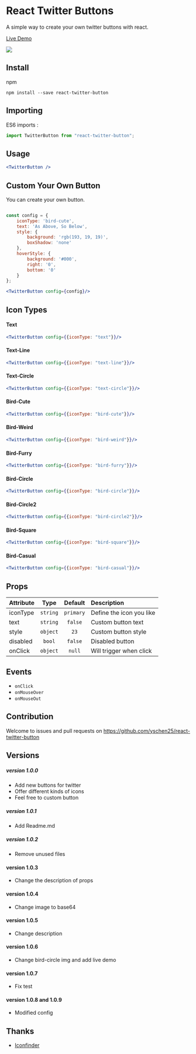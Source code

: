 # React Twitter Buttons

A simple way to create your own twitter buttons with react.

[Live Demo](https://codesandbox.io/s/quizzical-mountain-lr0r3?file=/src/App.js)

<img src="https://i.imgur.com/J9h8YRI.png" />



## Install

npm

```
npm install --save react-twitter-button
```


## Importing

ES6 imports :

```js
import TwitterButton from "react-twitter-button";
```


## Usage


```jsx
<TwitterButton />
```


## Custom Your Own Button

You can create your own button.

```jsx

const config = {
    iconType: 'bird-cute',
    text: 'As Above, So Below',
    style: {
        background: 'rgb(193, 19, 19)',
        boxShadow: 'none'
    },
    hoverStyle: {
        background: '#000',
        right: '0',
        bottom: '0'
    }
};

<TwitterButton config={config}/>
```


## Icon Types

#### Text

```jsx
<TwitterButton config={{iconType: "text"}}/>
```

#### Text-Line

```jsx
<TwitterButton config={{iconType: "text-line"}}/>
```

#### Text-Circle

```jsx
<TwitterButton config={{iconType: "text-circle"}}/>
```

#### Bird-Cute

```jsx
<TwitterButton config={{iconType: "bird-cute"}}/>
```

#### Bird-Weird

```jsx
<TwitterButton config={{iconType: "bird-weird"}}/>
```

#### Bird-Furry

```jsx
<TwitterButton config={{iconType: "bird-furry"}}/>
```

#### Bird-Circle

```jsx
<TwitterButton config={{iconType: "bird-circle"}}/>
```

#### Bird-Circle2

```jsx
<TwitterButton config={{iconType: "bird-circle2"}}/>
```

#### Bird-Square


```jsx
<TwitterButton config={{iconType: "bird-square"}}/>
```

#### Bird-Casual

```jsx
<TwitterButton config={{iconType: "bird-casual"}}/>
```

## Props


| Attribute    |   Type    |  Default  | Description                                                 |
| :----------- | :-------: | :-------: | :---------------------- |
| iconType     | `string`  | `primary` | Define the icon you like|        |
| text         | `string`  | `false`   | Custom button text      |
| style        | `object`  | `23`      | Custom button style     |
| disabled     | `bool`    | `false`   | Disabled button         |
| onClick      | `object`  | `null`    | Will trigger when click |





## Events

- `onClick`
- `onMouseOver`
- `onMouseOut`


## Contribution

Welcome to issues and pull requests on https://github.com/yschen25/react-twitter-button


## Versions

##### version 1.0.0

- Add new buttons for twitter
- Offer different kinds of icons
- Feel free to custom button

##### version 1.0.1

- Add Readme.md

##### version 1.0.2

- Remove unused files

#### version 1.0.3

- Change the description of props

#### version 1.0.4

- Change image to base64

#### version 1.0.5

- Change description

#### version 1.0.6

- Change bird-circle img and add live demo

#### version 1.0.7

- Fix test

#### version 1.0.8 and 1.0.9

- Modified config

## Thanks

- [Iconfinder](https://www.iconfinder.com/)

